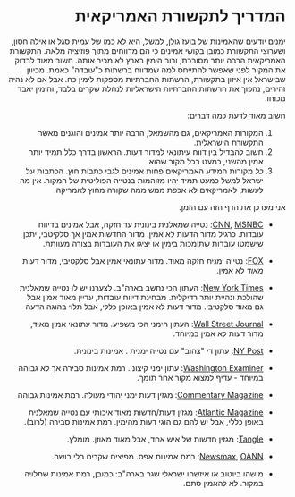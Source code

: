 <div dir="rtl" markdown="1">

# המדריך לתקשורת האמריקאית

ימנים יודעים שהאמינות של בועז גולן, למשל, היא לא כמו של עמית סגל או אילה חסון,
ושערוצי התקשורת כמובן בקושי אמינים כי הם מדווחים מתוך פוזיציה מלאה.
התקשורת האמריקאית הרבה יותר מסובכת, ורוב הימין בארץ לא מכיר אותה.
חשוב מאוד לבדוק את המקור לפני שאפשר להתייחס למה שמדווח ברשתות כ"עובדה" כאמת.
מכיוון שבישראל אין איזון בתקשורת, הרשתות החברתיות מספקות לימין כח.
אבל אם לא נהיה זהירים, נהפוך את הרשתות החברתיות הישראליות לנחלת שקרים בלבד, והימין יאבד מכוחו.

חשוב מאוד לדעת כמה דברים:
1. המקורות האמריקאים, גם מהשמאל, הרבה יותר אמינים והוגנים מאשר התקשורת הישראלית.
2. חשוב להבדיל בין דווח עיתונאי למדור דעות. הראשון בדרך כלל תמיד יותר אמין מהשני, כמעט בכל מקור שהוא.
3. *כל* מקורות המידע האמריקאים פחות אמינים לגבי כתבות חוץ.
הכתבות על ישראל למשל כמעט תמיד יהיו מזוהמות בנטייה הפוליטית של המקור.
אין מה לעשות, לאמריקאים לא אכפת ממש ממה שקורה מחוץ לאמריקה.

אני מעדכן את הדף הזה עם הזמן.

* [CNN](www.cnn.com), [MSNBC](www.msnbc.com):
 נטייה שמאלנית בינונית עד חזקה, אבל אמינים בדיווח עובדות.
כרגיל מדור הדעות לא אמין.
מדור החדשות אמין אך סלקיטבי, יתכן שישמטו עובדות שתומכות בימין או יציגו את העובדות בצורה מעוותת.

* [FOX](www.foxnews.com):
נטייה ימנית חזקה מאוד.
מדור עתונאי אמין אבל סלקטיבי, מדור דעות *מאוד* לא אמין.

* [New York Times](www.nytimes.com):
העתון הכי נחשב בארה"ב.
לצערנו יש לו נטייה שמאלנית שהולכת ונהיית יותר רדיקלית.
מבחינת דיווח עובדות, עדיין מאוד אמין אבל גם מאוד סלקטיבי.
מדור דעות לא אמין באופן כללי,
אבל תלוי בהוגה הדעה

* [Wall Street Journal](www.wsj.com):
העתון הימני הכי משפיע.
מדור עתונאי אמין מאוד, מדור דעות לא אמין במיוחד.

* [NY Post](www.nypost.com):
עתון די "צהוב" עם נטייה ימנית . אמינות בינונית.

* [Washington Examiner](www.washingtonexaminer.com):
עתון ימני קיצוני. רמת אמינות סבירה אך לא גבוהה במיוחד - עדיף למצוא מקור אחר תומך.

* [Commentary Magazine](www.commentarymagazine.com):
מגזין דעות ימני יהודי מעולה. רמת אמינות גבוהה

* [Atlantic Magazine](www.theatlantic.com):
מגזין דעות/חדשות מאוד איכותי עם נטייה שמאלנית באופן כללי, אבל יש להם גם הוגי דעות מהימין.
רמת אמינות סבירה (לרוב).

* [Tangle](tangle.substack.com):
מגזין חדשות של איש 
אחד, אבל מאוד מאוזן. מומלץ.

* [Newsmax](www.newsmax.com), [OANN](www.oann.com):
רמת אמינות אפס. מפיצים שקרים בלי בושה.

* מישהו ביוטוב או איזשהו ישראלי שגר בארה"ב:
כמובן, רמת אמינות שתלויה במקור. לא להאמין סתם.
